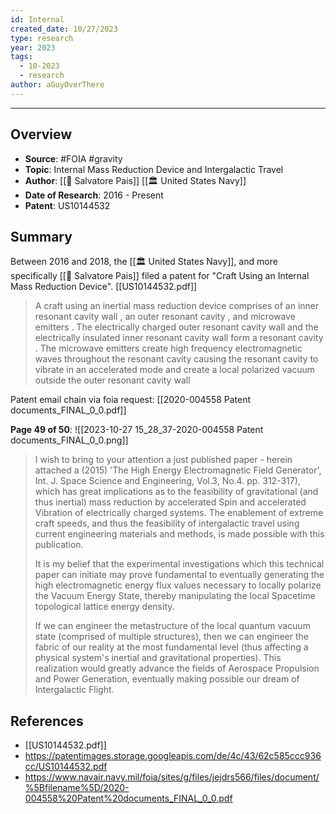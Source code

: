 ```yaml
---
id: Internal
created_date: 10/27/2023
type: research
year: 2023
tags:
  - 10-2023
  - research
author: aGuyOverThere
---
```


----

## Overview

- **Source**: #FOIA #gravity 
- **Topic**: Internal Mass Reduction Device and Intergalactic Travel
- **Author**: [[👤 Salvatore Pais]] [[🏛️ United States Navy]]
- **Date of Research**: 2016 - Present
- **Patent**: US10144532

## Summary

Between 2016 and 2018, the [[🏛️ United States Navy]], and more specifically [[👤 Salvatore Pais]] filed a patent for "Craft Using an Internal Mass Reduction Device".  [[US10144532.pdf]]

>A craft using an inertial mass reduction device comprises of an inner resonant cavity wall , an outer resonant cavity , and microwave emitters . The electrically charged outer resonant cavity wall and the electrically insulated inner resonant cavity wall form a resonant cavity . The microwave emitters create high frequency electromagnetic waves throughout the resonant cavity causing the resonant cavity to vibrate in an accelerated mode and create a local polarized vacuum outside the outer resonant cavity wall

Patent email chain via foia request: [[2020-004558 Patent documents_FINAL_0_0.pdf]]

**Page 49 of 50**:
![[2023-10-27 15_28_37-2020-004558 Patent documents_FINAL_0_0.png]]

>I wish to bring to your attention a just published paper - herein attached a (2015) 'The High Energy Electromagnetic Field Generator', Int. J. Space Science and Engineering, Vol.3, No.4. pp. 312-317), which has great implications as to the feasibility of gravitational (and thus inertial) mass reduction by accelerated Spin and accelerated Vibration of electrically charged systems. The enablement of extreme craft speeds, and thus the feasibility of intergalactic travel using current engineering materials and methods, is made possible with this publication. 
>
>It is my belief that the experimental investigations which this technical paper can initiate may prove fundamental to eventually generating the high electromagnetic energy flux values necessary to locally polarize the Vacuum Energy State, thereby manipulating the local Spacetime topological lattice energy density. 
>
>If we can engineer the metastructure of the local quantum vacuum state (comprised of multiple structures), then we can engineer the fabric of our reality at the most fundamental level (thus affecting a physical system's inertial and gravitational properties). This realization would greatly advance the fields of Aerospace Propulsion and Power Generation, eventually making possible our dream of Intergalactic Flight. 


## References
- [[US10144532.pdf]]
- https://patentimages.storage.googleapis.com/de/4c/43/62c585ccc936cc/US10144532.pdf
- https://www.navair.navy.mil/foia/sites/g/files/jejdrs566/files/document/%5Bfilename%5D/2020-004558%20Patent%20documents_FINAL_0_0.pdf

